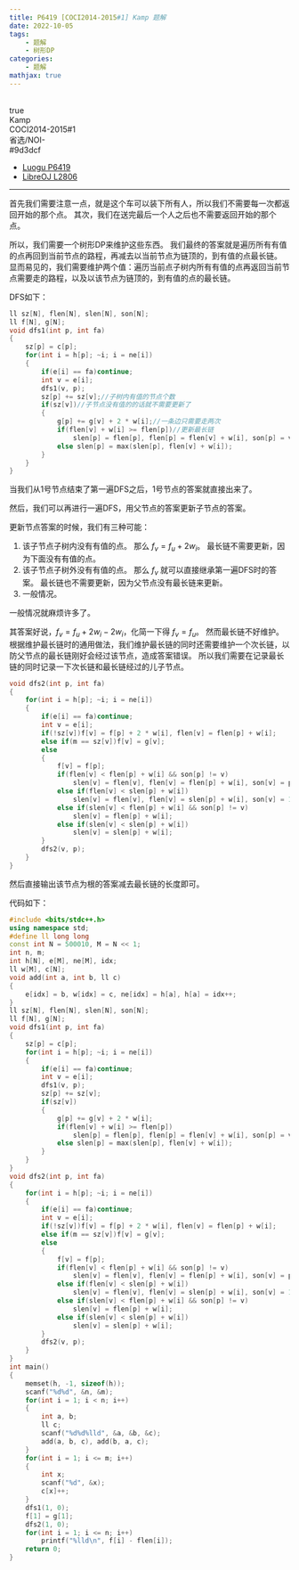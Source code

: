 ```yaml
---
title: P6419 [COCI2014-2015#1] Kamp 题解
date: 2022-10-05
tags:
	- 题解
	- 树形DP
categories:
	- 题解
mathjax: true
---
```

<br>
<!-- more -->
<div id="problem-card-vis">true</div>
<div id="problem-info-name">Kamp</div>
<div id="problem-info-from">COCI2014-2015#1</div>
<div id="problem-info-difficulty">省选/NOI-</div>
<div id="problem-info-color">#9d3dcf</div>
<div id="problem-info-submit"><ul><li><a href="https://www.luogu.com.cn/problem/P6419">Luogu P6419</a></li><li><a href="https://loj.ac/p/2806">LibreOJ L2806</a></li></ul></div>

----

首先我们需要注意一点，就是这个车可以装下所有人，所以我们不需要每一次都返回开始的那个点。
其次，我们在送完最后一个人之后也不需要返回开始的那个点。

所以，我们需要一个树形DP来维护这些东西。
我们最终的答案就是遍历所有有值的点再回到当前节点的路程，再减去以当前节点为链顶的，到有值的点最长链。
显而易见的，我们需要维护两个值：遍历当前点子树内所有有值的点再返回当前节点需要走的路程，以及以该节点为链顶的，到有值的点的最长链。

DFS如下：

``` cpp 第一遍DFS
ll sz[N], flen[N], slen[N], son[N];
ll f[N], g[N];
void dfs1(int p, int fa)
{
	sz[p] = c[p];
	for(int i = h[p]; ~i; i = ne[i])
	{
		if(e[i] == fa)continue;
		int v = e[i];
		dfs1(v, p);
		sz[p] += sz[v];//子树内有值的节点个数
		if(sz[v])//子节点没有值的的话就不需要更新了
		{
			g[p] += g[v] + 2 * w[i];//一条边只需要走两次
			if(flen[v] + w[i] >= flen[p])//更新最长链
				slen[p] = flen[p], flen[p] = flen[v] + w[i], son[p] = v;
			else slen[p] = max(slen[p], flen[v] + w[i]);
		}
	}
}
```

当我们从1号节点结束了第一遍DFS之后，1号节点的答案就直接出来了。

然后，我们可以再进行一遍DFS，用父节点的答案更新子节点的答案。

更新节点答案的时候，我们有三种可能：

1. 该子节点子树内没有有值的点。
	那么 $f_v = f_u + 2 w_i$。
	最长链不需要更新，因为下面没有有值的点。
2. 该子节点子树外没有有值的点。
	那么 $f_v$ 就可以直接继承第一遍DFS时的答案。
	最长链也不需要更新，因为父节点没有最长链来更新。
3. 一般情况。

一般情况就麻烦许多了。

其答案好说，$f_v = f_u + 2w_i - 2w_i$，化简一下得 $f_v = f_u$。
然而最长链不好维护。
根据维护最长链时的通用做法，我们维护最长链的同时还需要维护一个次长链，以防父节点的最长链刚好会经过该节点，造成答案错误。
所以我们需要在记录最长链的同时记录一下次长链和最长链经过的儿子节点。

``` cpp 第二遍DFS
void dfs2(int p, int fa)
{
	for(int i = h[p]; ~i; i = ne[i])
	{
		if(e[i] == fa)continue;
		int v = e[i];
		if(!sz[v])f[v] = f[p] + 2 * w[i], flen[v] = flen[p] + w[i];
		else if(m == sz[v])f[v] = g[v];
		else
		{
			f[v] = f[p];
			if(flen[v] < flen[p] + w[i] && son[p] != v)
				slen[v] = flen[v], flen[v] = flen[p] + w[i], son[v] = p;
			else if(flen[v] < slen[p] + w[i])
				slen[v] = flen[v], flen[v] = slen[p] + w[i], son[v] = 1;
			else if(slen[v] < flen[p] + w[i] && son[p] != v)
				slen[v] = flen[p] + w[i];
			else if(slen[v] < slen[p] + w[i])
				slen[v] = slen[p] + w[i];
		}
		dfs2(v, p);
	}
}
```

然后直接输出该节点为根的答案减去最长链的长度即可。

代码如下：

``` cpp
#include <bits/stdc++.h>
using namespace std;
#define ll long long
const int N = 500010, M = N << 1;
int n, m;
int h[N], e[M], ne[M], idx;
ll w[M], c[N];
void add(int a, int b, ll c)
{
	e[idx] = b, w[idx] = c, ne[idx] = h[a], h[a] = idx++;
}
ll sz[N], flen[N], slen[N], son[N];
ll f[N], g[N];
void dfs1(int p, int fa)
{
	sz[p] = c[p];
	for(int i = h[p]; ~i; i = ne[i])
	{
		if(e[i] == fa)continue;
		int v = e[i];
		dfs1(v, p);
		sz[p] += sz[v];
		if(sz[v])
		{
			g[p] += g[v] + 2 * w[i];
			if(flen[v] + w[i] >= flen[p])
				slen[p] = flen[p], flen[p] = flen[v] + w[i], son[p] = v;
			else slen[p] = max(slen[p], flen[v] + w[i]);
		}
	}
}
void dfs2(int p, int fa)
{
	for(int i = h[p]; ~i; i = ne[i])
	{
		if(e[i] == fa)continue;
		int v = e[i];
		if(!sz[v])f[v] = f[p] + 2 * w[i], flen[v] = flen[p] + w[i];
		else if(m == sz[v])f[v] = g[v];
		else
		{
			f[v] = f[p];
			if(flen[v] < flen[p] + w[i] && son[p] != v)
				slen[v] = flen[v], flen[v] = flen[p] + w[i], son[v] = p;
			else if(flen[v] < slen[p] + w[i])
				slen[v] = flen[v], flen[v] = slen[p] + w[i], son[v] = 1;
			else if(slen[v] < flen[p] + w[i] && son[p] != v)
				slen[v] = flen[p] + w[i];
			else if(slen[v] < slen[p] + w[i])
				slen[v] = slen[p] + w[i];
		}
		dfs2(v, p);
	}
}
int main()
{
	memset(h, -1, sizeof(h));
	scanf("%d%d", &n, &m);
	for(int i = 1; i < n; i++)
	{
		int a, b;
		ll c;
		scanf("%d%d%lld", &a, &b, &c);
		add(a, b, c), add(b, a, c);
	}
	for(int i = 1; i <= m; i++)
	{
		int x;
		scanf("%d", &x);
		c[x]++;
	}
	dfs1(1, 0);
	f[1] = g[1];
	dfs2(1, 0);
	for(int i = 1; i <= n; i++)
		printf("%lld\n", f[i] - flen[i]);
	return 0;
}
```

